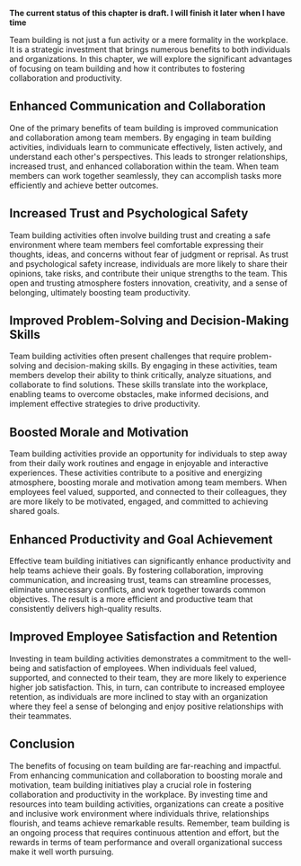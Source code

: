 **The current status of this chapter is draft. I will finish it later when I have time**

Team building is not just a fun activity or a mere formality in the workplace. It is a strategic investment that brings numerous benefits to both individuals and organizations. In this chapter, we will explore the significant advantages of focusing on team building and how it contributes to fostering collaboration and productivity.

**Enhanced Communication and Collaboration**
--------------------------------------------

One of the primary benefits of team building is improved communication and collaboration among team members. By engaging in team building activities, individuals learn to communicate effectively, listen actively, and understand each other's perspectives. This leads to stronger relationships, increased trust, and enhanced collaboration within the team. When team members can work together seamlessly, they can accomplish tasks more efficiently and achieve better outcomes.

**Increased Trust and Psychological Safety**
--------------------------------------------

Team building activities often involve building trust and creating a safe environment where team members feel comfortable expressing their thoughts, ideas, and concerns without fear of judgment or reprisal. As trust and psychological safety increase, individuals are more likely to share their opinions, take risks, and contribute their unique strengths to the team. This open and trusting atmosphere fosters innovation, creativity, and a sense of belonging, ultimately boosting team productivity.

**Improved Problem-Solving and Decision-Making Skills**
-------------------------------------------------------

Team building activities often present challenges that require problem-solving and decision-making skills. By engaging in these activities, team members develop their ability to think critically, analyze situations, and collaborate to find solutions. These skills translate into the workplace, enabling teams to overcome obstacles, make informed decisions, and implement effective strategies to drive productivity.

**Boosted Morale and Motivation**
---------------------------------

Team building activities provide an opportunity for individuals to step away from their daily work routines and engage in enjoyable and interactive experiences. These activities contribute to a positive and energizing atmosphere, boosting morale and motivation among team members. When employees feel valued, supported, and connected to their colleagues, they are more likely to be motivated, engaged, and committed to achieving shared goals.

**Enhanced Productivity and Goal Achievement**
----------------------------------------------

Effective team building initiatives can significantly enhance productivity and help teams achieve their goals. By fostering collaboration, improving communication, and increasing trust, teams can streamline processes, eliminate unnecessary conflicts, and work together towards common objectives. The result is a more efficient and productive team that consistently delivers high-quality results.

**Improved Employee Satisfaction and Retention**
------------------------------------------------

Investing in team building activities demonstrates a commitment to the well-being and satisfaction of employees. When individuals feel valued, supported, and connected to their team, they are more likely to experience higher job satisfaction. This, in turn, can contribute to increased employee retention, as individuals are more inclined to stay with an organization where they feel a sense of belonging and enjoy positive relationships with their teammates.

**Conclusion**
--------------

The benefits of focusing on team building are far-reaching and impactful. From enhancing communication and collaboration to boosting morale and motivation, team building initiatives play a crucial role in fostering collaboration and productivity in the workplace. By investing time and resources into team building activities, organizations can create a positive and inclusive work environment where individuals thrive, relationships flourish, and teams achieve remarkable results. Remember, team building is an ongoing process that requires continuous attention and effort, but the rewards in terms of team performance and overall organizational success make it well worth pursuing.
